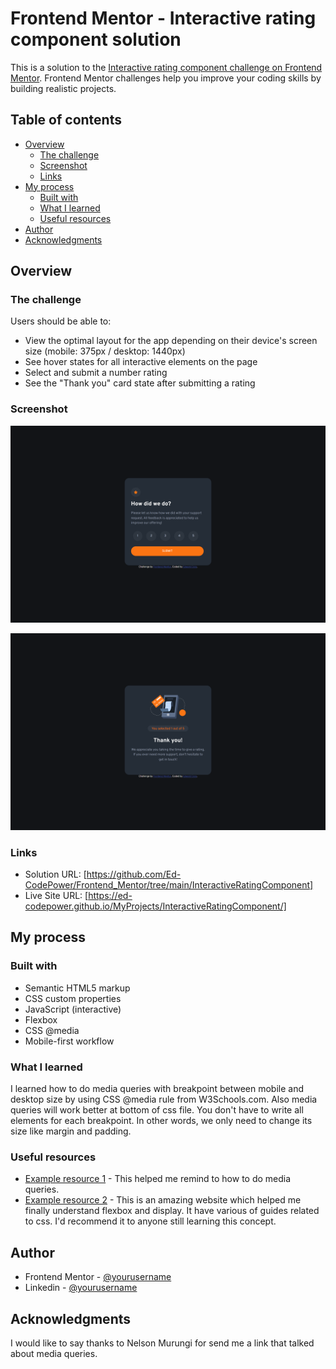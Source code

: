 # Frontend Mentor - Interactive rating component solution

This is a solution to the [Interactive rating component challenge on Frontend Mentor](https://www.frontendmentor.io/challenges/interactive-rating-component-koxpeBUmI). Frontend Mentor challenges help you improve your coding skills by building realistic projects. 

## Table of contents

- [Overview](#overview)
  - [The challenge](#the-challenge)
  - [Screenshot](#screenshot)
  - [Links](#links)
- [My process](#my-process)
  - [Built with](#built-with)
  - [What I learned](#what-i-learned)
  - [Useful resources](#useful-resources)
- [Author](#author)
- [Acknowledgments](#acknowledgments)

## Overview

### The challenge

Users should be able to:

- View the optimal layout for the app depending on their device's screen size (mobile: 375px / desktop: 1440px)
- See hover states for all interactive elements on the page
- Select and submit a number rating
- See the "Thank you" card state after submitting a rating

### Screenshot

![](./screenshot/Screenshot(rating_desktop).jpg)

![](./screenshot/Screenshot(thankyou_desktop).jpg)

### Links

- Solution URL: [https://github.com/Ed-CodePower/Frontend_Mentor/tree/main/InteractiveRatingComponent]
- Live Site URL: [https://ed-codepower.github.io/MyProjects/InteractiveRatingComponent/]

## My process

### Built with

- Semantic HTML5 markup
- CSS custom properties
- JavaScript (interactive)
- Flexbox
- CSS @media 
- Mobile-first workflow

### What I learned

I learned how to do media queries with breakpoint between mobile and desktop size by using CSS @media rule from W3Schools.com. Also media queries will work better at bottom of css file. You don't have to write all elements for each breakpoint. In other words, we only need to change its size like margin and padding.

### Useful resources

- [Example resource 1](https://www.w3schools.com/cssref/css3_pr_mediaquery.asp) - This helped me remind to how to do media queries.
- [Example resource 2](https://www.css-tricks.com) - This is an amazing website which helped me finally understand flexbox and display. It have various of guides related to css. I'd recommend it to anyone still learning this concept.

## Author

- Frontend Mentor - [@yourusername](https://www.frontendmentor.io/profile/Ed-CodePower)
- Linkedin - [@yourusername](https://www.linkedin.com/in/edward-cicio-4a5208240/)

## Acknowledgments

I would like to say thanks to Nelson Murungi for send me a link that talked about media queries.
